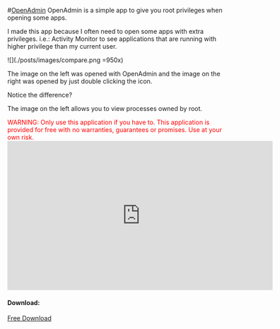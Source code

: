 #[OpenAdmin](/post.php?post=openadmin.txt)
OpenAdmin is a simple app to give you root privileges when opening some apps. 

I made this app because I often need to open some apps with extra privileges. i.e.: Activity Monitor to see applications that are running with higher privilege than my current user. 

![](./posts/images/compare.png =950x)

The image on the left was opened with OpenAdmin and the image on the right was opened by just double clicking the icon. 

Notice the difference?

The image on the left allows you to view processes owned by root. 

<font color="red">
WARNING: Only use this application if you have to. This application is provided for free with no warranties, guarantees or promises. Use at your own risk.
</font>
<center>
<iframe src="http://gfycat.com/ifr/HelplessDisloyalItalianbrownbear" frameborder="0" scrolling="no" width="600" height="338" style="-webkit-backface-visibility: hidden;-webkit-transform: scale(1);" ></iframe>
</center>

#### Download:
[Free Download](http://cl.ly/011R3F3a3z0c)